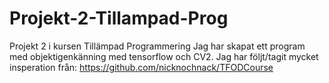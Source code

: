 # Projekt-2-Tillampad-Prog
Projekt 2 i kursen Tillämpad Programmering
Jag har skapat ett program med objektigenkänning med tensorflow och CV2. 
Jag har följt/tagit mycket insperation från: https://github.com/nicknochnack/TFODCourse
